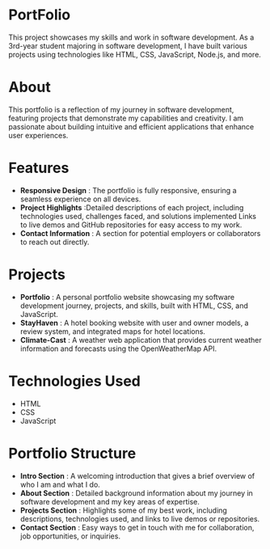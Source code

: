# PortFolio
This project showcases my skills and work in software development. As a 3rd-year student majoring in software development, I have built various projects using technologies like HTML, CSS, JavaScript, Node.js, and more.

# About
This portfolio is a reflection of my journey in software development, featuring projects that demonstrate my capabilities and creativity. I am passionate about building intuitive and efficient applications that enhance user experiences.

# Features
- **Responsive Design** : The portfolio is fully responsive, ensuring a seamless experience on all devices.
- **Project Highlights** :Detailed descriptions of each project, including technologies used, challenges faced, and solutions implemented Links to live demos and GitHub repositories for easy access to my work.
- **Contact Information** : A section for potential employers or collaborators to reach out directly.

# Projects
- **Portfolio** : A personal portfolio website showcasing my software development journey, projects, and skills, built with HTML, CSS, and JavaScript.
- **StayHaven** : A hotel booking website with user and owner models, a review system, and integrated maps for hotel locations.
- **Climate-Cast** : A weather web application that provides current weather information and forecasts using the OpenWeatherMap API.

# Technologies Used
- HTML
- CSS
- JavaScript

# Portfolio Structure
- **Intro Section** : A welcoming introduction that gives a brief overview of who I am and what I do.
- **About Section** : Detailed background information about my journey in software development and my key areas of expertise.
- **Projects Section** : Highlights some of my best work, including descriptions, technologies used, and links to live demos or repositories.
- **Contact Section** : Easy ways to get in touch with me for collaboration, job opportunities, or inquiries.
